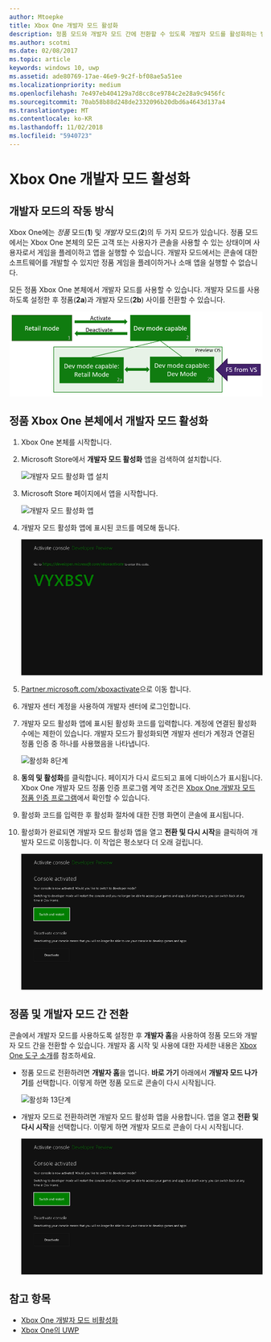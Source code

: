 ```yaml
---
author: Mtoepke
title: Xbox One 개발자 모드 활성화
description: 정품 모드와 개발자 모드 간에 전환할 수 있도록 개발자 모드를 활성화하는 방법
ms.author: scotmi
ms.date: 02/08/2017
ms.topic: article
keywords: windows 10, uwp
ms.assetid: ade80769-17ae-46e9-9c2f-bf08ae5a51ee
ms.localizationpriority: medium
ms.openlocfilehash: 7e497eb404129a7d8cc8ce9784c2e28a9c9456fc
ms.sourcegitcommit: 70ab58b88d248de2332096b20dbd6a4643d137a4
ms.translationtype: MT
ms.contentlocale: ko-KR
ms.lasthandoff: 11/02/2018
ms.locfileid: "5940723"
---
```

# <a name="xbox-one-developer-mode-activation"></a>Xbox One 개발자 모드 활성화

## <a name="how-developer-mode-works"></a>개발자 모드의 작동 방식
Xbox One에는 *정품* 모드(**1**) 및 *개발자* 모드(**2**)의 두 가지 모드가 있습니다. 정품 모드에서는 Xbox One 본체의 모든 고객 또는 사용자가 콘솔을 사용할 수 있는 상태이며 사용자로서 게임을 플레이하고 앱을 실행할 수 있습니다. 개발자 모드에서는 콘솔에 대한 소프트웨어를 개발할 수 있지만 정품 게임을 플레이하거나 소매 앱을 실행할 수 없습니다.

모든 정품 Xbox One 본체에서 개발자 모드를 사용할 수 있습니다. 개발자 모드를 사용하도록 설정한 후 정품(**2a**)과 개발자 모드(**2b**) 사이를 전환할 수 있습니다.

![Xbox One 모드](images/dev-mode-flow.png)

## <a name="activate-developer-mode-on-your-retail-xbox-one-console"></a>정품 Xbox One 본체에서 개발자 모드 활성화

1.  Xbox One 본체를 시작합니다.

2.  Microsoft Store에서 **개발자 모드 활성화** 앱을 검색하여 설치합니다.

    ![개발자 모드 활성화 앱 설치](images/devkit-activation-1.png)

3.  Microsoft Store 페이지에서 앱을 시작합니다.

    ![개발자 모드 활성화 앱](images/devkit-activation-2.png)

4.  개발자 모드 활성화 앱에 표시된 코드를 메모해 둡니다.

    ![활성화 5단계](images/activation-step-5.png)  
    
5.  [Partner.microsoft.com/xboxactivate](https://partner.microsoft.com/xboxactivate)으로 이동 합니다.

6.  개발자 센터 계정을 사용하여 개발자 센터에 로그인합니다.

7.  개발자 모드 활성화 앱에 표시된 활성화 코드를 입력합니다. 계정에 연결된 활성화 수에는 제한이 있습니다. 개발자 모드가 활성화되면 개발자 센터가 계정과 연결된 정품 인증 중 하나를 사용했음을 나타냅니다.

    ![활성화 8단계](images/activation-step-8-rs2.png)    
    
8.  **동의 및 활성화**를 클릭합니다. 페이지가 다시 로드되고 표에 디바이스가 표시됩니다. Xbox One 개발자 모드 정품 인증 프로그램 계약 조건은 [Xbox One 개발자 모드 정품 인증 프로그램](http://go.microsoft.com/fwlink/p/?LinkId=760399)에서 확인할 수 있습니다.

9.  활성화 코드를 입력한 후 활성화 절차에 대한 진행 화면이 콘솔에 표시됩니다.  
    
10. 활성화가 완료되면 개발자 모드 활성화 앱을 열고 **전환 및 다시 시작**을 클릭하여 개발자 모드로 이동합니다. 이 작업은 평소보다 더 오래 걸립니다.

    ![활성화 12단계](images/activation-step-12.png)   

## <a name="switch-between-retail-and-developer-mode"></a>정품 및 개발자 모드 간 전환
콘솔에서 개발자 모드를 사용하도록 설정한 후 **개발자 홈**을 사용하여 정품 모드와 개발자 모드 간을 전환할 수 있습니다. 개발자 홈 시작 및 사용에 대한 자세한 내용은 [Xbox One 도구 소개](introduction-to-xbox-tools.md)를 참조하세요.

* 정품 모드로 전환하려면 **개발자 홈**을 엽니다. **바로 가기** 아래에서 **개발자 모드 나가기**를 선택합니다. 이렇게 하면 정품 모드로 콘솔이 다시 시작됩니다.    

  ![활성화 13단계](images/activation-step-13-rs4.png)  
  
* 개발자 모드로 전환하려면 개발자 모드 활성화 앱을 사용합니다. 앱을 열고 **전환 및 다시 시작**을 선택합니다. 이렇게 하면 개발자 모드로 콘솔이 다시 시작됩니다.  

  ![활성화 14단계](images/activation-step-12.png)  

## <a name="see-also"></a>참고 항목
- [Xbox One 개발자 모드 비활성화](devkit-deactivation.md)
- [Xbox One의 UWP](index.md)
